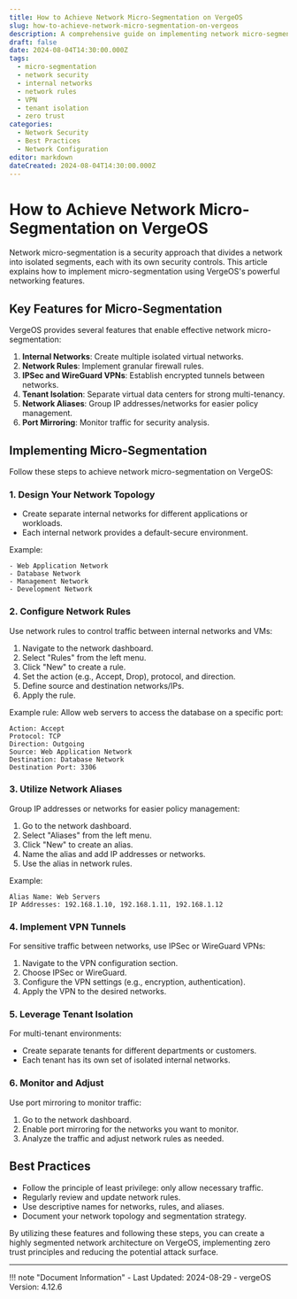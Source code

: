 ```yaml
---
title: How to Achieve Network Micro-Segmentation on VergeOS
slug: how-to-achieve-network-micro-segmentation-on-vergeos
description: A comprehensive guide on implementing network micro-segmentation using VergeOS features
draft: false
date: 2024-08-04T14:30:00.000Z
tags:
  - micro-segmentation
  - network security
  - internal networks
  - network rules
  - VPN
  - tenant isolation
  - zero trust
categories:
  - Network Security
  - Best Practices
  - Network Configuration
editor: markdown
dateCreated: 2024-08-04T14:30:00.000Z
---
```



# How to Achieve Network Micro-Segmentation on VergeOS

Network micro-segmentation is a security approach that divides a network into isolated segments, each with its own security controls. This article explains how to implement micro-segmentation using VergeOS's powerful networking features.

## Key Features for Micro-Segmentation

VergeOS provides several features that enable effective network micro-segmentation:

1. **Internal Networks**: Create multiple isolated virtual networks.
2. **Network Rules**: Implement granular firewall rules.
3. **IPSec and WireGuard VPNs**: Establish encrypted tunnels between networks.
4. **Tenant Isolation**: Separate virtual data centers for strong multi-tenancy.
5. **Network Aliases**: Group IP addresses/networks for easier policy management.
6. **Port Mirroring**: Monitor traffic for security analysis.

## Implementing Micro-Segmentation

Follow these steps to achieve network micro-segmentation on VergeOS:

### 1. Design Your Network Topology

- Create separate internal networks for different applications or workloads.
- Each internal network provides a default-secure environment.

Example:
```
- Web Application Network
- Database Network
- Management Network
- Development Network
```

### 2. Configure Network Rules

Use network rules to control traffic between internal networks and VMs:

1. Navigate to the network dashboard.
2. Select "Rules" from the left menu.
3. Click "New" to create a rule.
4. Set the action (e.g., Accept, Drop), protocol, and direction.
5. Define source and destination networks/IPs.
6. Apply the rule.

Example rule: Allow web servers to access the database on a specific port:
```
Action: Accept
Protocol: TCP
Direction: Outgoing
Source: Web Application Network
Destination: Database Network
Destination Port: 3306
```

### 3. Utilize Network Aliases

Group IP addresses or networks for easier policy management:

1. Go to the network dashboard.
2. Select "Aliases" from the left menu.
3. Click "New" to create an alias.
4. Name the alias and add IP addresses or networks.
5. Use the alias in network rules.

Example:
```
Alias Name: Web Servers
IP Addresses: 192.168.1.10, 192.168.1.11, 192.168.1.12
```

### 4. Implement VPN Tunnels

For sensitive traffic between networks, use IPSec or WireGuard VPNs:

1. Navigate to the VPN configuration section.
2. Choose IPSec or WireGuard.
3. Configure the VPN settings (e.g., encryption, authentication).
4. Apply the VPN to the desired networks.

### 5. Leverage Tenant Isolation

For multi-tenant environments:

- Create separate tenants for different departments or customers.
- Each tenant has its own set of isolated internal networks.

### 6. Monitor and Adjust

Use port mirroring to monitor traffic:

1. Go to the network dashboard.
2. Enable port mirroring for the networks you want to monitor.
3. Analyze the traffic and adjust network rules as needed.

## Best Practices

- Follow the principle of least privilege: only allow necessary traffic.
- Regularly review and update network rules.
- Use descriptive names for networks, rules, and aliases.
- Document your network topology and segmentation strategy.

By utilizing these features and following these steps, you can create a highly segmented network architecture on VergeOS, implementing zero trust principles and reducing the potential attack surface.


---

!!! note "Document Information"
    - Last Updated: 2024-08-29
    - vergeOS Version: 4.12.6
